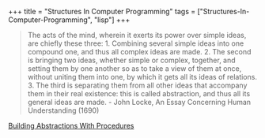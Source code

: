 +++
title = "Structures In Computer Programming"
tags = ["Structures-In-Computer-Programming", "lisp"]
+++
> The acts of the mind, wherein it exerts its power over simple ideas, are chiefly these three: 1. Combining several simple ideas into one compound one, and thus all complex ideas are made. 2. The second is bringing two ideas, whether simple or complex, together, and setting them by one another so as to take a view of them at once, without uniting them into one, by which it gets all its ideas of relations. 3. The third is separating them from all other ideas that accompany them in their real existence: this is called abstraction, and thus all its general ideas are made. - John Locke, An Essay Concerning Human Understanding (1690)

[Building Abstractions With Procedures](/programming-textbooks/structures-in-computer-programming/building-abstractions-with-procedures/)